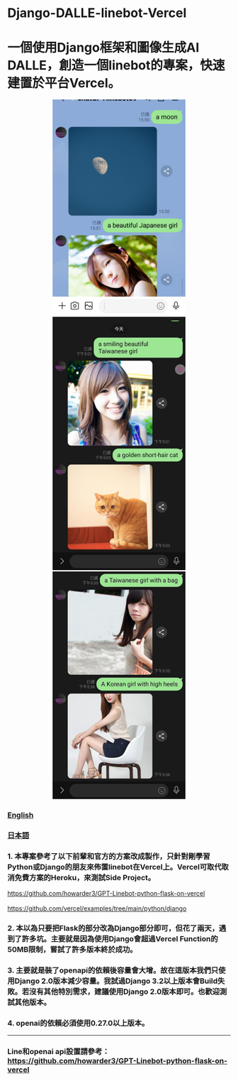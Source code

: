 # Django-DALLE-linebot-Vercel
# 一個使用Django框架和圖像生成AI DALLE，創造一個linebot的專案，快速建置於平台Vercel。


<div align="center">
  <img src="demo/demo1.png" width="300"/>
</div>

<div align="center">
  <img src="demo/demo2.png" width="300"/>
</div>

<div align="center">
  <img src="demo/demo3.png" width="300"/>
</div>

### [English](https://github.com/pyfbsdk59/Django-DALLE-linebot-Vercel/blob/main/README_en.md)
### [日本語](https://github.com/pyfbsdk59/Django-DALLE-linebot-Vercel/blob/main/README_jp.md)



### 1. 本專案參考了以下前輩和官方的方案改成製作，只針對剛學習Python或Django的朋友來佈置linebot在Vercel上。Vercel可取代取消免費方案的Heroku，來測試Side Project。

https://github.com/howarder3/GPT-Linebot-python-flask-on-vercel<br><br>
https://github.com/vercel/examples/tree/main/python/django


### 2. 本以為只要把Flask的部分改為Django部分即可，但花了兩天，遇到了許多坑。主要就是因為使用Django會超過Vercel Function的50MB限制，嘗試了許多版本終於成功。


### 3. 主要就是裝了openapi的依賴後容量會大增。故在這版本我們只使用Django 2.0版本減少容量。我試過Django 3.2以上版本會Build失敗。若沒有其他特別需求，建議使用Django 2.0版本即可。也歡迎測試其他版本。

### 4. openai的依賴必須使用0.27.0以上版本。
------
### Line和openai api設置請參考： https://github.com/howarder3/GPT-Linebot-python-flask-on-vercel
